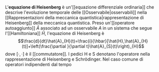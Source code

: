 L'**equazione di Heisenberg** è un'[[equazione differenziale ordinaria]] che descrive l'evoluzione temporale delle [[Osservabile|osservabili]] nella [[Rappresentazioni della meccanica quantistica|rappresentazione di Heisenberg]] della meccanica quantistica. Preso un'[[operatore autoaggiunto]] $\hat{A}$ associato ad un osservabile $A$ in un sistema che segue l'[[Hamiltoniana]] $\hat{H}$, l'equazione di Heisenberg è
$$\frac{d}{dt}\hat{A}_{H}(t)=\frac{i}{\hbar}[\hat{H},\hat{A}_{H}(t)]+\left(\frac{\partial }{\partial t}\hat{A}_{S}(t)\right)_{H}$$
dove $[\cdot,\cdot]$ è il [[commutatore]]. I pedici H e S denotano l'operatore nella rappresentazione di Heisenberg e Schrödinger. Nel caso comune di operatori indipendenti dal tempo